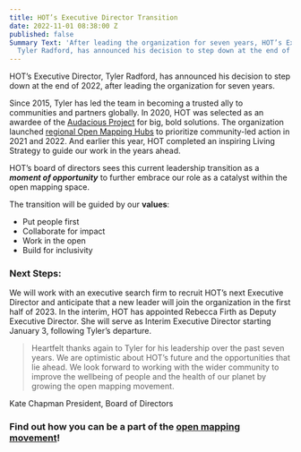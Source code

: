 ```yaml
---
title: HOT’s Executive Director Transition
date: 2022-11-01 08:38:00 Z
published: false
Summary Text: 'After leading the organization for seven years, HOT’s Executive Director,
  Tyler Radford, has announced his decision to step down at the end of 2022. '
---
```


HOT’s Executive Director, Tyler Radford, has announced his decision to step down at the end of 2022, after leading the organization for seven years.

Since 2015, Tyler has led the team in becoming a trusted ally to communities and partners globally. In 2020, HOT was selected as an awardee of the [Audacious Project](https://www.audaciousproject.org/grantees/humanitarian-openstreetmap-team) for big, bold solutions. The organization launched [regional Open Mapping Hubs](https://www.hotosm.org/hubs/) to prioritize community-led action in 2021 and 2022. And earlier this year, HOT completed an inspiring Living Strategy to guide our work in the years ahead. 

HOT’s board of directors sees this current leadership transition as a ***moment of opportunity*** to further embrace our role as a catalyst within the open mapping space. 

The transition will be guided by our **values**:

* Put people first
* Collaborate for impact
* Work in the open
* Build for inclusivity

### Next Steps:

We will work with an executive search firm to recruit HOT’s next Executive Director and anticipate that a new leader will join the organization in the first half of 2023. In the interim, HOT has appointed Rebecca Firth as Deputy Executive Director. She will serve as Interim Executive Director starting January 3, following Tyler’s departure.  

> Heartfelt thanks again to Tyler for his leadership over the past seven years. We are optimistic about HOT’s future and the opportunities that lie ahead. We look forward to working with the wider community to improve the wellbeing of people and the health of our planet by growing the open mapping movement. 


Kate Chapman
President, Board of Directors


### Find out how you can be a part of the [open mapping movement](https://www.hotosm.org/get-involved)! 

